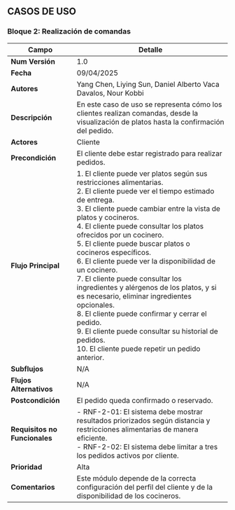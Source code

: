## CASOS DE USO

### Bloque 2: Realización de comandas

| Campo                     | Detalle                                                                 |
|---------------------------|-------------------------------------------------------------------------|
| **Num Versión**           | 1.0                                                                     |
| **Fecha**                 | 09/04/2025                                                              |
| **Autores**               | Yang Chen, Liying Sun, Daniel Alberto Vaca Davalos, Nour Kobbi          |
| **Descripción**           | En este caso de uso se representa cómo los clientes realizan comandas, desde la visualización de platos hasta la confirmación del pedido. |
| **Actores**               | Cliente                                                                 |
| **Precondición**          | El cliente debe estar registrado para realizar pedidos.                 |
| **Flujo Principal**       | 1. El cliente puede ver platos según sus restricciones alimentarias. <br> 2. El cliente puede ver el tiempo estimado de entrega. <br> 3. El cliente puede cambiar entre la vista de platos y cocineros. <br> 4. El cliente puede consultar los platos ofrecidos por un cocinero. <br> 5. El cliente puede buscar platos o cocineros específicos. <br> 6. El cliente puede ver la disponibilidad de un cocinero. <br> 7. El cliente puede consultar los ingredientes y alérgenos de los platos, y si es necesario, eliminar ingredientes opcionales. <br> 8. El cliente puede confirmar y cerrar el pedido. <br> 9. El cliente puede consultar su historial de pedidos. <br> 10. El cliente puede repetir un pedido anterior. |
| **Subflujos**             | N/A                                                                     |
| **Flujos Alternativos**   | N/A                                                                     |
| **Postcondición**         | El pedido queda confirmado o reservado.                                 |
| **Requisitos no Funcionales** | - RNF-2-01: El sistema debe mostrar resultados priorizados según distancia y restricciones alimentarias de manera eficiente. <br> - RNF-2-02: El sistema debe limitar a tres los pedidos activos por cliente. |
| **Prioridad**             | Alta                                                                    |
| **Comentarios**           | Este módulo depende de la correcta configuración del perfil del cliente y de la disponibilidad de los cocineros. |
